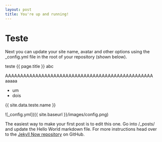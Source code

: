 ```yaml
---
layout: post
title: You're up and running!
---
```


# Teste



Next you can update your site name, avatar and other options using the _config.yml file in the root of your repository (shown below).

teste {{ page.title }} abc

AAAAAAAAAAAAAAAAAAAAAAAAAAAAAAAAAAAAAAAAAAAAAAAAA
aaaaa

- um
- dois

{{ site.data.teste.name }}

![_config.yml]({{ site.baseurl }}/images/config.png)

The easiest way to make your first post is to edit this one. Go into /_posts/ and update the Hello World markdown file. For more instructions head over to the [Jekyll Now repository](https://github.com/barryclark/jekyll-now) on GitHub.
